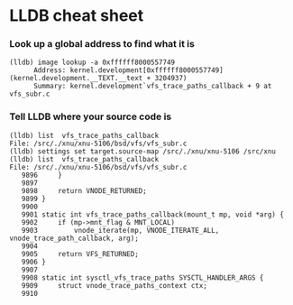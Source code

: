 LLDB cheat sheet
================

<a name="imaloo"></a>
### Look up a global address to find what it is


    (lldb) image lookup -a 0xffffff8000557749
          Address: kernel.development[0xffffff8000557749] (kernel.development.__TEXT.__text + 3204937)
          Summary: kernel.development`vfs_trace_paths_callback + 9 at vfs_subr.c
          

<a name="source"></a>
### Tell LLDB where your source code is

    (lldb) list  vfs_trace_paths_callback
    File: /src/./xnu/xnu-5106/bsd/vfs/vfs_subr.c
    (lldb) settings set target.source-map /src/./xnu/xnu-5106 /src/xnu
    (lldb) list  vfs_trace_paths_callback
    File: /src/./xnu/xnu-5106/bsd/vfs/vfs_subr.c
       9896		}
       9897	
       9898		return VNODE_RETURNED;
       9899	}
       9900	
       9901	static int vfs_trace_paths_callback(mount_t mp, void *arg) {
       9902		if (mp->mnt_flag & MNT_LOCAL)
       9903			vnode_iterate(mp, VNODE_ITERATE_ALL, vnode_trace_path_callback, arg);
       9904	
       9905		return VFS_RETURNED;
       9906	}
       9907	
       9908	static int sysctl_vfs_trace_paths SYSCTL_HANDLER_ARGS {
       9909		struct vnode_trace_paths_context ctx;
       9910	
    
    
